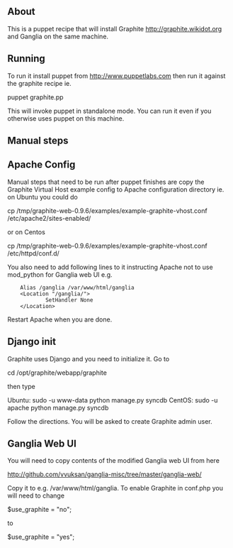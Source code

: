 About
-----

This is a puppet recipe that will install Graphite <http://graphite.wikidot.org> and Ganglia on the same
machine. 

Running
-------

To run it install puppet from <http://www.puppetlabs.com> then run it against the graphite recipe ie.

puppet graphite.pp

This will invoke puppet in standalone mode. You can run it even if you otherwise uses puppet on this machine.

Manual steps
------------

Apache Config
-------------

Manual steps that need to be run after puppet finishes are copy the Graphite Virtual Host example config
to Apache configuration directory ie. on Ubuntu you could do

   cp /tmp/graphite-web-0.9.6/examples/example-graphite-vhost.conf /etc/apache2/sites-enabled/

or on Centos

   cp /tmp/graphite-web-0.9.6/examples/example-graphite-vhost.conf /etc/httpd/conf.d/

You also need to add following lines to it instructing Apache not to use mod_python
for Ganglia web UI e.g.

        Alias /ganglia /var/www/html/ganglia
        <Location "/ganglia/">
                SetHandler None
        </Location>

Restart Apache when you are done.


Django init
-----------

Graphite uses Django and you need to initialize it. Go to

   cd /opt/graphite/webapp/graphite 

then type

   Ubuntu: sudo -u www-data python manage.py syncdb
   CentOS: sudo -u apache python manage.py syncdb

Follow the directions. You will be asked to create Graphite admin user.


Ganglia Web UI
--------------

You will need to copy contents of the modified Ganglia web UI from here

http://github.com/vvuksan/ganglia-misc/tree/master/ganglia-web/

Copy it to e.g. /var/www/html/ganglia. To enable Graphite in conf.php you will need to change

  $use_graphite = "no";

to 

  $use_graphite = "yes";

